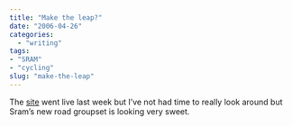 ```yaml
---
title: "Make the leap?"
date: "2006-04-26"
categories: 
  - "writing"
tags:
- "SRAM"
- "cycling"
slug: "make-the-leap"
---
```


The [site][1] went live last week but I’ve not had time to really look around but Sram’s new road groupset is looking very sweet.

[1]:	https://www.willyoumaketheleap.com/